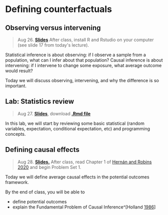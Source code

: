 # Defining counterfactuals

## Observing versus intervening

> Aug 26. [**Slides**](assets/slides/1-1_observing_intervening.pdf)
After class, install R and Rstudio on your computer (see slide 17 from today's lecture).

Statistical inference is about observing: if I observe a sample from a population, what can I infer about that population? 
Causal inference is about intervening: if I intervene to change some exposure, what average outcome would result?

Today we will discuss observing, intervening, and why the difference is so important.



## Lab: Statistics review

> Aug 27. [**Slides**](discussion-1.-prob-stats-review), download [**.Rmd file**](assets/discussions/discussion01.Rmd)

In this lab, we will start by reviewing some basic statistical (random variables, expectation, conditional expectation, etc) and programming concepts.  


## Defining causal effects

> Aug 28. [**Slides.**](assets/slides/1-2_defining_causal_effects.pdf)
After class, read Chapter 1 of [Hernán and Robins 2020](https://www.hsph.harvard.edu/miguel-hernan/causal-inference-book/) and begin Problem Set 1.

Today we will define average causal effects in the potential outcomes framework.

By the end of class, you will be able to

* define potential outcomes
* explain the Fundamental Problem of Causal Inference^[Holland [1986](https://doi.org/10.2307/2289064)]
